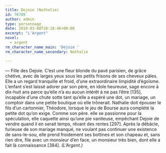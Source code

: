 ```yaml
---
title: Dejoie (Nathalie)
id: 76789
author: admin
type: personnage
date: 2010-03-08T10:10:46+00:00
excerpt: "L'Argent"
novel:
  - argent
rm_character_name_main: 'Dejoie '
rm_character_name_secondary: Nathalie

---
```

— Fille des Dejoie. C&rsquo;est une fleur blonde du pavé parisien, de grâce chétive, avec de larges yeux sous les petits frisons de ses cheveux pâles. Elle a un regard tranquille et froid, d&rsquo;une extraordinaire limpidité d&rsquo;égoïsme. L&rsquo;enfant s&rsquo;est laissé adorer par son père, en idole heureuse, sage encore à dix-huit ans parce qu&rsquo;elle n&rsquo;a eu aucun intérêt à ne pas l&rsquo;être [135], incapable d&rsquo;une chute sotte tant qu&rsquo;elle a espéré une dot, un mariage, un comptoir dans une petite boutique où elle trônerait. Nathalie doit épouser le fils d&rsquo;un cartonnier, Théodore, lorsque le jeu de Bourse aura complété la petite dot qu&rsquo;on exige. Comme son père. elle se passionne pour la spéculation, elle caquette ainsi qu&rsquo;une pie vaniteuse, empêchant Dejoie de vendre quand il en serait temps, rêvant des rentes [297]. Après la débâcle, furieuse de son mariage manqué, ne voulant pas continuer une existence de sans-le-sou, elle prend froidement ses bottines et son chapeau et, sans rien dire, file avec un monsieur d&rsquo;en face, un monsieur très bien, dont elle a fait là connaissance [384]. _(L&rsquo;Argent.)_